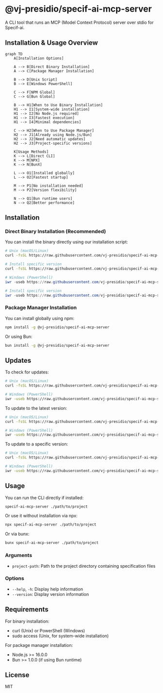 # @vj-presidio/specif-ai-mcp-server

A CLI tool that runs an MCP (Model Context Protocol) server over stdio for Specif-ai.

## Installation & Usage Overview

```mermaid
graph TD
    A[Installation Options]

    A --> B[Direct Binary Installation]
    A --> C[Package Manager Installation]

    B --> D[Unix Script]
    B --> E[Windows PowerShell]

    C --> F[NPM Global]
    C --> G[Bun Global]

    B --> H1[When to Use Binary Installation]
    H1 --> I1[System-wide installation]
    H1 --> I2[No Node.js required]
    H1 --> I3[Fastest execution]
    H1 --> I4[Minimal dependencies]

    C --> H2[When to Use Package Manager]
    H2 --> J1[Already using Node.js/Bun]
    H2 --> J2[Need automatic updates]
    H2 --> J3[Project-specific versions]

    K[Usage Methods]
    K --> L[Direct CLI]
    K --> M[NPX]
    K --> N[BunX]

    L --> O1[Installed globally]
    L --> O2[Fastest startup]

    M --> P1[No installation needed]
    M --> P2[Version flexibility]

    N --> Q1[Bun runtime users]
    N --> Q2[Better performance]
```

## Installation

### Direct Binary Installation (Recommended)

You can install the binary directly using our installation script:

```bash
# Unix (macOS/Linux)
curl -fsSL https://raw.githubusercontent.com/vj-presidio/specif-ai-mcp-server/main/install.sh | sh

# Install specific version
curl -fsSL https://raw.githubusercontent.com/vj-presidio/specif-ai-mcp-server/main/install.sh | sh -s -- -v 1.2.3
```

```powershell
# Windows (PowerShell)
iwr -useb https://raw.githubusercontent.com/vj-presidio/specif-ai-mcp-server/main/install.ps1 | iex

# Install specific version
iwr -useb https://raw.githubusercontent.com/vj-presidio/specif-ai-mcp-server/main/install.ps1 | iex -v 1.2.3
```

### Package Manager Installation

You can install globally using npm:

```bash
npm install -g @vj-presidio/specif-ai-mcp-server
```

Or using Bun:

```bash
bun install -g @vj-presidio/specif-ai-mcp-server
```

## Updates

To check for updates:

```bash
# Unix (macOS/Linux)
curl -fsSL https://raw.githubusercontent.com/vj-presidio/specif-ai-mcp-server/main/update.sh | sh -s -- -c

# Windows (PowerShell)
iwr -useb https://raw.githubusercontent.com/vj-presidio/specif-ai-mcp-server/main/update.ps1 | iex -c
```

To update to the latest version:

```bash
# Unix (macOS/Linux)
curl -fsSL https://raw.githubusercontent.com/vj-presidio/specif-ai-mcp-server/main/update.sh | sh

# Windows (PowerShell)
iwr -useb https://raw.githubusercontent.com/vj-presidio/specif-ai-mcp-server/main/update.ps1 | iex
```

To update to a specific version:

```bash
# Unix (macOS/Linux)
curl -fsSL https://raw.githubusercontent.com/vj-presidio/specif-ai-mcp-server/main/update.sh | sh -s -- -v 1.2.3

# Windows (PowerShell)
iwr -useb https://raw.githubusercontent.com/vj-presidio/specif-ai-mcp-server/main/update.ps1 | iex -v 1.2.3
```

## Usage

You can run the CLI directly if installed:

```bash
specif-ai-mcp-server ./path/to/project
```

Or use it without installation via npx:

```bash
npx specif-ai-mcp-server ./path/to/project
```

Or via bunx:

```bash
bunx specif-ai-mcp-server ./path/to/project
```

### Arguments

- `project-path`: Path to the project directory containing specification files

### Options

- `--help`, `-h`: Display help information
- `--version`: Display version information

## Requirements

For binary installation:

- curl (Unix) or PowerShell (Windows)
- sudo access (Unix, for system-wide installation)

For package manager installation:

- Node.js >= 16.0.0
- Bun >= 1.0.0 (if using Bun runtime)

## License

MIT
